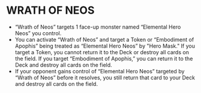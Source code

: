 # WRATH OF NEOS

*   “Wrath of Neos” targets 1 face-up monster named “Elemental Hero Neos” you control.
*   You can activate “Wrath of Neos” and target a Token or “Embodiment of Apophis” being treated as “Elemental Hero Neos” by "Hero Mask." If you target a Token, you cannot return it to the Deck or destroy all cards on the field. If you target “Embodiment of Apophis,” you can return it to the Deck and destroy all cards on the field.
*   If your opponent gains control of “Elemental Hero Neos” targeted by “Wrath of Neos” before it resolves, you still return that card to your Deck and destroy all cards on the field.
